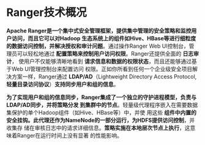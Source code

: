 Ranger技术概况
===================================================================================
**Apache Ranger是一个集中式安全管理框架，提供集中管理的安全策略和监控用户访问，而且它可以对Hadoop
生态系统上的组件如Hive、HBase等进行细粒度的数据访问控制，并解决授权和审计问题**。通过操作Ranger
Web UI控制台，管理员可以轻松地通过 **配置策略来控制用户访问权限**。Ranger还提供全面的 **日志审计**，
使用户不仅能够清晰地看到 **请求信息和数据的权限状态**，而且还能够通过基于Web UI管理控制台来配置访问
权限。正如你所看到任何一个企业级安全项目解决方案一样，Ranger通过 **LDAP/AD**（Lightweight Directory 
Access Protocol, **轻量目录访问协议**）**支持同步用户和组的信息**。

**为了实现用户和组的信息同步，Ranger集成了一个独立的守护进程模型，负责与LDAP/AD同步，并将策略分发
到集群中的节点**。轻量级代理程序嵌入在需要数据集保护的单个Hadoop组件（如Hive、HBase等）中，并使
用这些 **组件中内置的安全挂钩。此代理还作为NameNode的一部分运行，为HDFS提供访问控制**，并收集存
储在审核日志中的请求详细信息。**策略实施在本地层次节点上执行**，这意味着Ranger在运行时间上没有显著
的性能影响。



